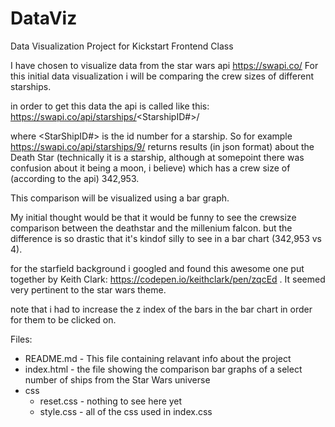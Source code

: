 # DataViz
Data Visualization Project for Kickstart Frontend Class


I have chosen to visualize data from the star wars api https://swapi.co/
For this initial data visualization i will be comparing the crew sizes of different starships.

in order to get this data the api is called like this:
	https://swapi.co/api/starships/<StarshipID#>/

where <StarShipID#> is the id number for a starship. So for example https://swapi.co/api/starships/9/ returns results (in json format) about the Death Star (technically it is a starship, although at somepoint there was confusion about it being a moon, i believe) which has a crew size of (according to the api) 342,953.

This comparison will be visualized using a bar graph.


My initial thought would be that it would be funny to see the crewsize comparison between the deathstar and the millenium falcon. but the difference is so drastic that it's kindof silly to see in a bar chart (342,953 vs 4).


for the starfield background i googled and found this awesome one put together by Keith Clark: https://codepen.io/keithclark/pen/zqcEd . It seemed very pertinent to the star wars theme.

note that i had to increase the z index of the bars in the bar chart in order for them to be clicked on.


Files:
 * README.md - This file containing relavant info about the project
 * index.html - the file showing the comparison bar graphs of a select number of ships from the Star Wars universe
 * css
   * reset.css - nothing to see here yet
   * style.css - all of the css used in index.css

